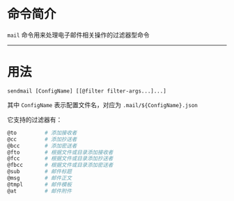 # 命令简介 

`mail` 命令用来处理电子邮件相关操作的过滤器型命令

-------------------------------------------------------------
# 用法


```
sendmail [ConfigName] [[@filter filter-args...]...]
```

其中 `ConfigName` 表示配置文件名，对应为 `.mail/${ConfigName}.json`


它支持的过滤器有：

```bash
@to         # 添加接收者
@cc         # 添加抄送者
@bcc        # 添加密送者
@fto        # 根据文件或目录添加接收者
@fcc        # 根据文件或目录添加抄送者
@fbcc       # 根据文件或目录添加密送者
@sub        # 邮件标题
@msg        # 邮件正文
@tmpl       # 邮件模板
@at         # 邮件附件
```
